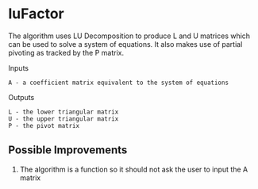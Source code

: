 # luFactor
The algorithm uses LU Decomposition to produce L and U matrices which can be used to solve a system of equations. It also makes use of partial pivoting as tracked by the P matrix.

Inputs

    A - a coefficient matrix equivalent to the system of equations
    
Outputs

    L - the lower triangular matrix
    U - the upper triangular matrix
    P - the pivot matrix
    
## Possible Improvements
1. The algorithm is a function so it should not ask the user to input the A matrix

